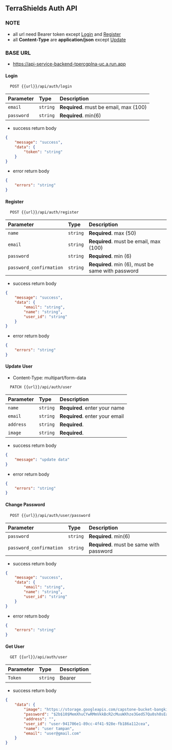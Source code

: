 ## TerraShields Auth API

### NOTE
- all url need Bearer token except [Login](https://github.com/TerraShields/auth-api?tab=readme-ov-file#login) and [Register](https://github.com/TerraShields/auth-api?tab=readme-ov-file#register)
- all **Content-Type** are **application/json** except [Update](https://github.com/TerraShields/auth-api?tab=readme-ov-file#update-user)
  
### BASE URL
- https://api-service-backend-tpercgplna-uc.a.run.app

#### Login

```http
  POST {{url}}/api/auth/login
```

| Parameter  | Type     | Description                            |
| :--------- | :------- | :------------------------------------- |
| `email`    | `string` | **Required**. must be email, max (100) |
| `password` | `string` | **Required**. min(6)                   |

- success return body

```json
{
	"message": "success",
	"data": {
		"token": "string"
	}
}
```

- error return body

```json
{
	"errors": "string"
}
```

#### Register

```http
  POST {{url}}/api/auth/register
```

| Parameter               | Type     | Description                                       |
| :---------------------- | :------- | :------------------------------------------------ |
| `name`                  | `string` | **Required**. max (50)                            |
| `email`                 | `string` | **Required**. must be email, max (100)            |
| `password`              | `string` | **Required**. min (6)                             |
| `password_confirmation` | `string` | **Required**. min (6), must be same with password |

- success return body

```json
{
	"message": "success",
	"data": {
		"email": "string",
		"name": "string",
		"user_id": "string"
	}
}
```

- error return body

```json
{
	"errors": "string"
}
```

#### Update User

- Content-Type: multipart/form-data

```http
  PATCH {{url}}/api/auth/user
```

| Parameter               | Type     | Description                                    |
| :---------------------- | :------- | :--------------------------------------------- |
| `name`                  | `string` | **Required**. enter your name                  |
| `email`                 | `string` | **Required**. enter your email                 |
| `address`               | `string` | **Required**.                                  |
| `image`                 | `string` | **Required**.                                  |

- success return body

```json
{
	"message": "update data"
}
```

- error return body

```json
{
	"errors": "string"
}
```

#### Change Password

```http
  POST {{url}}/api/auth/user/password
```

| Parameter               | Type     | Description                              |
| :---------------------- | :------- | :--------------------------------------- |
| `password`              | `string` | **Required**. min(6)                     |
| `password_confirmation` | `string` | **Required**. must be same with password |

- success return body

```json
{
	"message": "success",
	"data": {
		"email": "string",
		"name": "string",
		"user_id": "string"
	}
}
```

- error return body

```json
{
	"errors": "string"
}
```

#### Get User

```http
  GET {{url}}/api/auth/user
```

| Parameter | Type     | Description    |
| :-------- | :------- | :------------- |
| `Token`   | `string` | Bearer <token> |

- success return body

```json
{
	"data": {
		"image": "https://storage.googleapis.com/capstone-bucket-bangkit-2024/users_image/user-default-image.png",
		"password": "$2b$10$MemXhuCYwRMmVkkBcR2cMuuWXhze3GedS7Qu0sh0sEaUEI7xDUoLS",
		"address": "",
		"user_id": "user-941706e1-89cc-4f41-928e-fb186a112cea",
		"name": "user tampan",
		"email": "user@gmail.com"
	}
}
```
